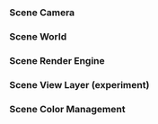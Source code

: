 ### Scene Camera

### Scene World

### Scene Render Engine

### Scene View Layer (experiment)

### Scene Color Management